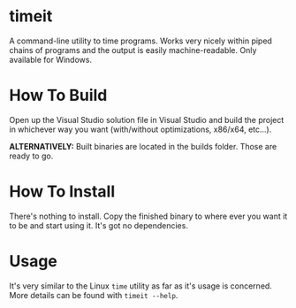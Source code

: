 # timeit
A command-line utility to time programs. Works very nicely within piped chains of programs and the output is easily machine-readable. Only available for Windows.

# How To Build
Open up the Visual Studio solution file in Visual Studio and build the project in whichever way you want (with/without optimizations, x86/x64, etc...).

**ALTERNATIVELY:** Built binaries are located in the builds folder. Those are ready to go.

# How To Install
There's nothing to install. Copy the finished binary to where ever you want it to be and start using it. It's got no dependencies.

# Usage
It's very similar to the Linux ```time``` utility as far as it's usage is concerned. More details can be found with ```timeit --help```.

